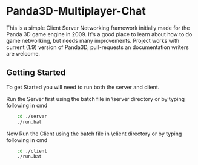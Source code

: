 # Panda3D-Multiplayer-Chat
This is a simple Client Server Networking framework initially made for the Panda 3D game engine in 2009. It's a good place to learn about how to do game networking, but needs many improvements. Project works with current (1.9) version of Panda3D, pull-requests an documentation writers are welcome.

## Getting Started
To get Started you will need to run both the server and client.

Run the Server first using the batch file in \server directory or by typing following in cmd
```bash
    cd ./server
    ./run.bat
```
Now Run the Client using the batch file in \client directory or by typing following in cmd
```bash
    cd ./client
    ./run.bat
```
